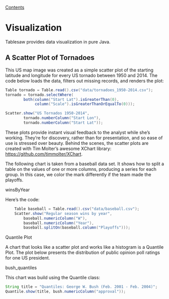 [Contents](https://jtablesaw.github.io/tablesaw/userguide/toc)

# Visualization

Tablesaw provides data visualization in pure Java. 

## A Scatter Plot of Tornadoes

This US map image was created as a simple scatter plot of the starting latitude and longitude 
for every US tornado between 1950 and 2014. The code below loads the data, filters out missing records, 
and renders the plot:

```java
Table tornado = Table.read().csv("data/tornadoes_1950-2014.csv");
tornado = tornado.selectWhere(
        both(column("Start Lat").isGreaterThan(0),
             column("Scale").isGreaterThanOrEqualTo(0)));

Scatter.show("US Tornados 1950-2014",
        tornado.numberColumn("Start Lon"),
        tornado.numberColumn("Start Lat"));
```
These plots provide instant visual feedback to the analyst while she’s working. They’re for discovery, rather than for presentation, and so ease of use is stressed over beauty. Behind the scenes, the scatter plots are created with Tim Molter’s awesome XChart library: https://github.com/timmolter/XChart.

The following chart is taken from a baseball data set. It shows how to split a table on the values of one or more columns, 
producing a series for each group. In this case, we color the mark differently if the team made the playoffs. 

winsByYear

Here’s the code:

```java
    Table baseball = Table.read().csv("data/baseball.csv");
    Scatter.show("Regular season wins by year",
        baseball.numericColumn("W"),
        baseball.numericColumn("Year"),
        baseball.splitOn(baseball.column("Playoffs")));
```
Quantile Plot

A chart that looks like a scatter plot and works like a histogram is a Quantile Plot. 
The plot below presents the distribution of public opinion poll ratings for one US president.

bush_quantiles

This chart was build using the Quantile class:


````java
String title = "Quantiles: George W. Bush (Feb. 2001 - Feb. 2004)";
Quantile.show(title, bush.numericColumn("approval"));
````

 

